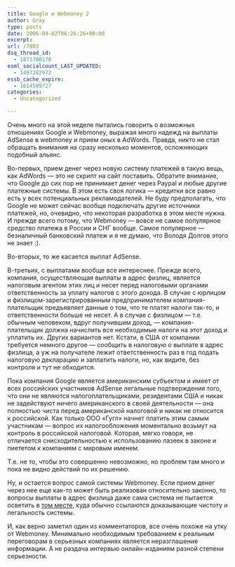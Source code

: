 ```yaml
---
title: Google и Webmoney 2
author: Gray
type: posts
date: 2006-09-02T06:26:26+00:00
excerpt:
url: /7803
dsq_thread_id:
  - 1871780178
esml_socialcount_LAST_UPDATED:
  - 1497282972
essb_cache_expire:
  - 1614509727
categories:
  - Uncategorized

---
```








Очень много на этой неделе пытались говорить о возможных отношениях Google и Webmoney, выражая много надежд на выплаты AdSense в webmoney и прием оных в AdWords. Правда, никто не стал обращать внимания на сразу несколько моментов, осложняющих подобный альянс.

Во-первых, прием денег через новую систему платежей в такую вещь, как AdWords &#8212; это не скрипт на сайт поставить. Обратите внимание, что Google до сих пор не принимает денег через Paypal и любые другие платежные системы. В этом есть своя логика &#8212; кредитки все равно есть у всех потенциальных рекламодателей. Не буду предполагать, что Google не может сейчас вообще подключать другие источники платежей, но, очевидно, что некоторая разработка в этом месте нужна. И прежде всего потому, что Webmoney &#8212; вовсе не самое популярное средство платежа в России и СНГ вообще. Самое популярное &#8212; безналичный банковский платеж и я не думаю, что Володя Долгов этого не знает :).

Во-вторых, то же касается выплат AdSense.

В-третьих, с выплатами вообще все интереснее. Прежде всего, компания, осуществляющая выплаты в адрес физлиц, является налоговым агентом этих лиц и несет перед налоговыми органами ответственность за уплату налогов с этого дохода. В случае с юрлицом и физлицом-зарегистрированным предпринимателем&nbsp;компания-плательщик предъявляет данные о том, что те платят налоги так-то, и ответственности больше не несет. А в случае с физлицом &#8212; т.е. обычным человеком, вдруг получившим доход, &#8212; компания-плательщик должна начислить все необходимые налоги на этот доход и уплатить их. Других вариантов нет. Кстати, в США от компании требуется немного другое &#8212; сообщить в налоговую&nbsp;о выплате в адрес физлица, а уж на получателе лежит ответственность раз в год подать налоговую декларацию и заплатить налоги, но, как видите, без контроля и тут не обходится.

Пока компания Google является американским субъектом и имеет от всех российских участников AdSense легальные подтверждения того, что они не являются налогоплательщиками, резидентами США и никак не задействуют ничего американского в своей деятельности &#8212; она полностью чиста перед американской налоговой и никак не относится к российской. Как только ООО &#171;Гугл&#187; начнет платить этим самым участникам &#8212; вопрос их налогообложения моментально возьмут на контроль в российской налоговой. Которая, мягко говоря, не отличается снисходительностью к использованию лазеек в законе и пиететом к компаниям с мировым именем. 

Т.е. не то, чтобы это совершенно невозможно, но проблем там много и пока не видно действий по их решению.

Ну, и остается вопрос самой системы Webmoney. Если прием денег через нее еще как-то может быть реализован относительно законно, то вопросы выплаты в адрес физлица даже сама система не пытается осветить в <a href="http://webmoney.ru/pflawyers.shtml" target="_blank">том месте</a>, куда обычно ссылаются доказывающие чистоту и легальность системы. 

И, как верно заметил один из комментаторов, все очень похоже на утку от Webmoney. Минимально необходимым требованием к реальным переговорам в серьезных компаниях является неразглашение информации. А не раздача интервью онлайн-изданиям разной степени серьезности.